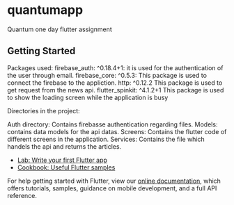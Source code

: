 # quantumapp

Quantum one day flutter assignment

## Getting Started

Packages used:
  firebase_auth: ^0.18.4+1:
          it is used for the authentication of the user through email.
  firebase_core: ^0.5.3:
          This package is used to connect the firebase to the appliction.
  http: ^0.12.2
          This package is used to get request from the news api.
  flutter_spinkit: ^4.1.2+1
          This package is used to show the loading screen while the application is busy
          
          
          
  Directories in the project:
  
  Auth directory:
          Contains firebasse authentication regarding files.
  Models:
        contains data models for the api datas.
  Screens:
        Contains the flutter code of different screens in the application.
  Services:
        Contains the file which handels the api and returns the articles.

- [Lab: Write your first Flutter app](https://flutter.dev/docs/get-started/codelab)
- [Cookbook: Useful Flutter samples](https://flutter.dev/docs/cookbook)

For help getting started with Flutter, view our
[online documentation](https://flutter.dev/docs), which offers tutorials,
samples, guidance on mobile development, and a full API reference.
